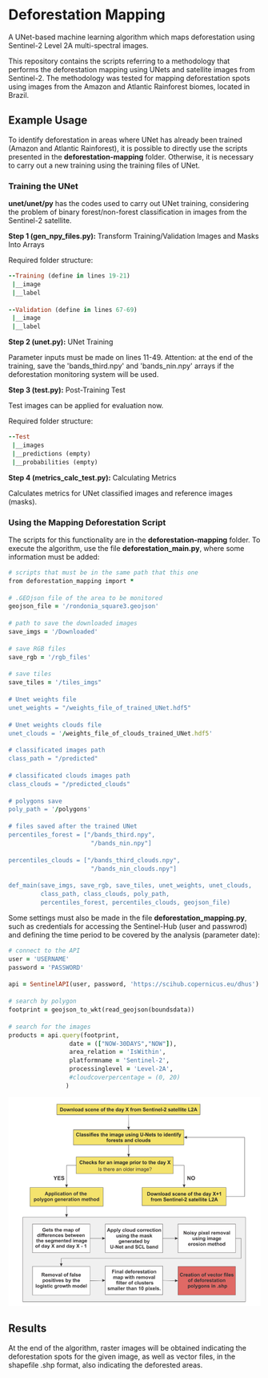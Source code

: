 # Deforestation Mapping
A UNet-based machine learning algorithm which maps deforestation using Sentinel-2 Level 2A multi-spectral images.

This repository contains the scripts referring to a methodology that performs the deforestation mapping using UNets and satellite images from Sentinel-2. The methodology was tested for mapping deforestation spots using images from the Amazon and Atlantic Rainforest biomes, located in Brazil.

## Example Usage
To identify deforestation in areas where UNet has already been trained (Amazon and Atlantic Rainforest), it is possible to directly use the scripts presented in the **deforestation-mapping** folder. Otherwise, it is necessary to carry out a new training using the training files of UNet.

### Training the UNet
**unet/unet/py** has the codes used to carry out UNet training, considering the problem of binary forest/non-forest classification in images from the Sentinel-2 satellite.

**Step 1 (gen_npy_files.py):** Transform Training/Validation Images and Masks Into Arrays

Required folder structure:

```ruby
--Training (define in lines 19-21)
 |__image
 |__label

--Validation (define in lines 67-69)
 |__image
 |__label
 ```
 
 **Step 2 (unet.py):** UNet Training 
 
Parameter inputs must be made on lines 11-49. Attention: at the end of the training, save the 'bands_third.npy' and 'bands_nin.npy' arrays if the deforestation monitoring system will be used.

**Step 3 (test.py):** Post-Training Test

Test images can be applied for evaluation now. 

Required folder structure:

```ruby
--Test
 |__images
 |__predictions (empty)
 |__probabilities (empty)
```

**Step 4 (metrics_calc_test.py):** Calculating Metrics

Calculates metrics for UNet classified images and reference images (masks).

### Using the Mapping Deforestation Script
The scripts for this functionality are in the **deforestation-mapping** folder. To execute the algorithm, use the file **deforestation_main.py**, where some information must be added:

```ruby
# scripts that must be in the same path that this one
from deforestation_mapping import *

# .GEOjson file of the area to be monitored
geojson_file = '/rondonia_square3.geojson'

# path to save the downloaded images
save_imgs = '/Downloaded'

# save RGB files
save_rgb = '/rgb_files'

# save tiles
save_tiles = '/tiles_imgs"

# Unet weights file
unet_weights = "/weights_file_of_trained_UNet.hdf5"

# Unet weights clouds file
unet_clouds = '/weights_file_of_clouds_trained_UNet.hdf5'

# classificated images path
class_path = "/predicted"

# classificated clouds images path
class_clouds = "/predicted_clouds"

# polygons save
poly_path = '/polygons'

# files saved after the trained UNet
percentiles_forest = ["/bands_third.npy",
                       "/bands_nin.npy"]

percentiles_clouds = ["/bands_third_clouds.npy",
                       "/bands_nin_clouds.npy"]

def_main(save_imgs, save_rgb, save_tiles, unet_weights, unet_clouds,
         class_path, class_clouds, poly_path, 
         percentiles_forest, percentiles_clouds, geojson_file)
```

Some settings must also be made in the file **deforestation_mapping.py**, such as credentials for accessing the Sentinel-Hub (user and passwrod) and defining the time period to be covered by the analysis (parameter date):

```ruby
# connect to the API
user = 'USERNAME'
password = 'PASSWORD' 

api = SentinelAPI(user, password, 'https://scihub.copernicus.eu/dhus')

# search by polygon
footprint = geojson_to_wkt(read_geojson(boundsdata))

# search for the images
products = api.query(footprint,
                 date = (["NOW-30DAYS","NOW"]),
                 area_relation = 'IsWithin',
                 platformname = 'Sentinel-2',
                 processinglevel = 'Level-2A',
                 #cloudcoverpercentage = (0, 20)
                )
```

![Image not found](https://github.com/aryaninamdar/Deforestation-Mapping/blob/main/examples/example1-2.png)


## Results
At the end of the algorithm, raster images will be obtained indicating the deforestation spots for the given image, as well as vector files, in the shapefile .shp format, also indicating the deforested areas.
